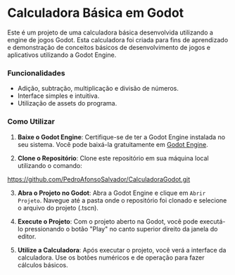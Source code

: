 # Calculadora Básica em Godot

Este é um projeto de uma calculadora básica desenvolvida utilizando a engine de jogos Godot. Esta calculadora foi criada para fins de aprendizado e demonstração de conceitos básicos de desenvolvimento de jogos e aplicativos utilizando a Godot Engine.

### Funcionalidades

- Adição, subtração, multiplicação e divisão de números.
- Interface simples e intuitiva.
- Utilização de assets do programa.

### Como Utilizar

1. **Baixe o Godot Engine**: Certifique-se de ter a Godot Engine instalada no seu sistema. Você pode baixá-la gratuitamente em [Godot Engine](https://godotengine.org/download).

2. **Clone o Repositório**: Clone este repositório em sua máquina local utilizando o comando:

https://github.com/PedroAfonsoSalvador/CalculadoraGodot.git

3. **Abra o Projeto no Godot**: Abra a Godot Engine e clique em `Abrir Projeto`. Navegue até a pasta onde o repositório foi clonado e selecione o arquivo do projeto (.tscn).

4. **Execute o Projeto**: Com o projeto aberto na Godot, você pode executá-lo pressionando o botão "Play" no canto superior direito da janela do editor.

5. **Utilize a Calculadora**: Após executar o projeto, você verá a interface da calculadora. Use os botões numéricos e de operação para fazer cálculos básicos.
